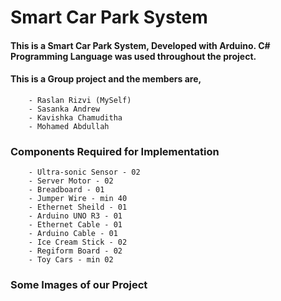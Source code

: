 # Smart Car Park System
#### This is a Smart Car Park System, Developed with Arduino. C# Programming Language was used throughout the project.
#### This is a Group project and the members are,
        - Raslan Rizvi (MySelf)
        - Sasanka Andrew
        - Kavishka Chamuditha
        - Mohamed Abdullah

### Components Required for Implementation
        - Ultra-sonic Sensor - 02
        - Server Motor - 02
        - Breadboard - 01
        - Jumper Wire - min 40
        - Ethernet Sheild - 01
        - Arduino UNO R3 - 01
        - Ethernet Cable - 01
        - Arduino Cable - 01
        - Ice Cream Stick - 02
        - Regiform Board - 02
        - Toy Cars - min 02

### Some Images of our Project
        


